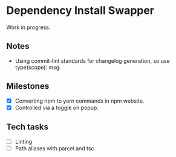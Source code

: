# Dependency Install Swapper

Work in progress.

## Notes

- Using commit-lint standards for changelog generation, so use type(scope): msg.

## Milestones

- [x] Converting npm to yarn commands in npm website.
- [x] Controlled via a toggle on popup.

## Tech tasks

- [ ] Linting
- [ ] Path aliases with parcel and tsc
